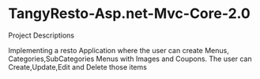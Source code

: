 # TangyResto-Asp.net-Mvc-Core-2.0

Project Descriptions

Implementing a resto Application where the user can create Menus, Categories,SubCategories Menus with Images and Coupons. 
The user can Create,Update,Edit and Delete those items
